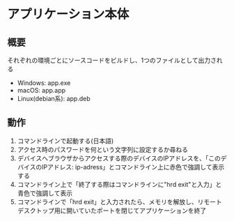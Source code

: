 # アプリケーション本体

## 概要
それぞれの環境ごとにソースコードをビルドし、1つのファイルとして出力される
- Windows: app.exe
- macOS: app.app
- Linux(debian系): app.deb

## 動作
1. コマンドラインで起動する(日本語)
2. アクセス時のパスワードを何という文字列に設定するか尋ねる
3. デバイスへブラウザからアクセスする際のデバイスのIPアドレスを、「このデバイスのIPアドレス: ip-adress」とコマンドライン上に赤色で強調して表示する
4. コマンドライン上で「終了する際はコマンドラインに"hrd exit"と入力」と青色で強調して表示
5. コマンドラインで「hrd exit」と入力されたら、メモリを解放し、リモートデスクトップ用に開いていたポートを閉じてアプリケーションを終了